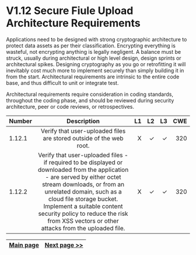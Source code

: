 # V1.12 Secure Fiule Upload Architecture Requirements

Applications need to be designed with strong cryptographic architecture to protect data assets as per their classification. Encrypting everything is wasteful, not encrypting anything is legally negligent. A balance must be struck, usually during architectural or high level design, design sprints or architectural spikes. Designing cryptography as you go or retrofitting it will inevitably cost much more to implement securely than simply building it in from the start.
Architectural requirements are intrinsic to the entire code base, and thus difficult to unit or integrate test. 

Architectural requirements require consideration in coding standards, throughout the coding phase, and should be reviewed during security architecture, peer or code reviews, or retrospectives.


| Number       | Description     | L1    		| L2         | L3 		   | CWE		|
| :------------- | :----------: | -----------: | -----------:|-----------:| -----------:|
|  1.12.1 | Verify that user-uploaded files are stored outside of the web root.| X	 | ✓   | ✓   | 320 |
|  1.12.2 | Verify that user-uploaded files - if required to be displayed or downloaded from the application - are served by either octet stream downloads, or from an unrelated domain, such as a cloud file storage bucket. Implement a suitable content security policy to reduce the risk from XSS vectors or other attacks from the uploaded file.| X	 | ✓   | ✓   | 320 |


[Main page](../README.md) | [Next page >>](2.%20Define%20the%20role.md)
| --- | --- |
